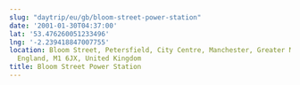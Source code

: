 ```yaml
---
slug: "daytrip/eu/gb/bloom-street-power-station"
date: '2001-01-30T04:37:00'
lat: '53.476260051233496'
lng: '-2.239418847007755'
location: Bloom Street, Petersfield, City Centre, Manchester, Greater Manchester,
  England, M1 6JX, United Kingdom
title: Bloom Street Power Station
---
```



